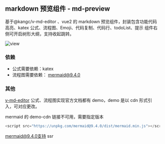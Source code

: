 ## markdown 预览组件 - md-preview

基于@kangc/v-md-editor 、vue2 的 markdown 预览组件，封装包含功能代码高亮、katex 公式、流程图、Emoji、代码复制、代码行、todoList、提示
组件右侧可开启树形大纲，支持收起跳转。

<img src="https://github.com/ZTrainWilliams/md-preview/asset/view.jpg" alt="view">

### 依赖

- 公式需要依赖：katex
- 流程图需要依赖： mermaid@9.4.0

### 其他

[v-md-editor](http://ckang1229.gitee.io/vue-markdown-editor/zh/)
公式、流程图实现官方文档都有 demo，demo 是以 cdn 形式引入，可对应更改。

mermaid 的 demo-cdn 链接不可用，需要指定版本

```javascript
<script src="https://unpkg.com/mermaid@9.4.0/dist/mermaid.min.js"></script>
```

mermaid@9.4.0支持 ssr
